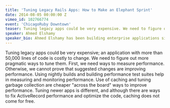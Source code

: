 ```yaml
---
title: 'Tuning Legacy Rails Apps: How to Make an Elephant Sprint'
date: 2014-08-05 00:00:00 Z
vimeo_id: 102766774
event: 'ChicagoRuby Downtown'
teaser: Tuning legacy apps could be very expensive. We need to figure out more pragmatic ways to tune them.
speaker: Ahmed Elshamy
speaker_bio: Ahmed Elshamy has been building enterprise applications since 2000 with agile software development methodology, working with different technologies mainly Java, .NET and Ruby. He's looked into DB tuning for different applications, in terms of tuning of queries, use of indexes and improving insert data rate. Ahmed presented in agile international conferences XP 2006 and XP 2007.
---
```


Tuning legacy apps could be very expensive; an application with more than 50,000 lines of code is costly to change. We need to figure out more pragmatic ways to tune them. First, we need ways to measure performance. Otherwise, we cannot prove that suggested changes are improving performance. Using nightly builds and building performance test suites help in measuring and monitoring performance. Use of caching and tuning garbage collection are cheaper "across the board" ways to improve performance. Tuning newer apps is different, and although there are ways to fix ActiveRecord performance and optimize the code, caching does not come for free.
